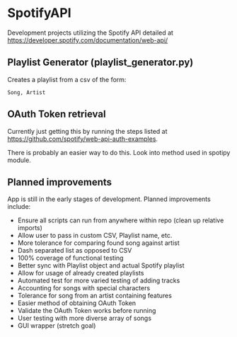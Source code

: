 # SpotifyAPI
Development projects utilizing the Spotify API detailed at https://developer.spotify.com/documentation/web-api/

## Playlist Generator (playlist_generator.py)
Creates a playlist from a csv of the form:
```
Song, Artist
```

## OAuth Token retrieval
Currently just getting this by running the steps listed at https://github.com/spotify/web-api-auth-examples.

There is probably an easier way to do this. Look into method used in spotipy module.

## Planned improvements
App is still in the early stages of development. Planned improvements include:
 * Ensure all scripts can run from anywhere within repo (clean up relative imports)
 * Allow user to pass in custom CSV, Playlist name, etc.
 * More tolerance for comparing found song against artist
 * Dash separated list as opposed to CSV
 * 100% coverage of functional testing
 * Better sync with Playlist object and actual Spotify playlist
 * Allow for usage of already created playlists
 * Automated test for more varied testing of adding tracks
 * Accounting for songs with special characters
 * Tolerance for song from an artist containing features
 * Easier method of obtaining OAuth Token
 * Validate the OAuth Token works before running
 * User testing with more diverse array of songs
 * GUI wrapper (stretch goal)
